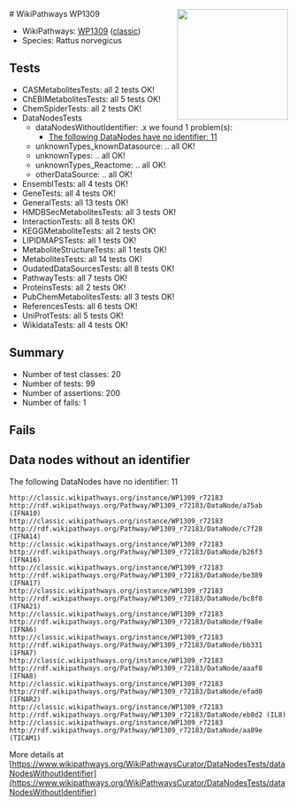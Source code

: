 <img style="float: right; width: 200px" src="https://upload.wikimedia.org/wikipedia/commons/thumb/8/83/Wplogo_with_text_500.png/640px-Wplogo_with_text_500.png" />
# WikiPathways WP1309

* WikiPathways: [WP1309](https://wikipathways.org/pathways/WP1309) ([classic](https://classic.wikipathways.org/instance/WP1309))
* Species: Rattus norvegicus
## Tests
* CASMetabolitesTests: all 2 tests OK!
* ChEBIMetabolitesTests: all 5 tests OK!
* ChemSpiderTests: all 2 tests OK!
* DataNodesTests
    * dataNodesWithoutIdentifier: .x we found 1 problem(s):
        * [The following DataNodes have no identifier: 11](#8792c491)
    * unknownTypes_knownDatasource: .. all OK!
    * unknownTypes: .. all OK!
    * unknownTypes_Reactome: .. all OK!
    * otherDataSource: .. all OK!
* EnsemblTests: all 4 tests OK!
* GeneTests: all 4 tests OK!
* GeneralTests: all 13 tests OK!
* HMDBSecMetabolitesTests: all 3 tests OK!
* InteractionTests: all 8 tests OK!
* KEGGMetaboliteTests: all 2 tests OK!
* LIPIDMAPSTests: all 1 tests OK!
* MetaboliteStructureTests: all 1 tests OK!
* MetabolitesTests: all 14 tests OK!
* OudatedDataSourcesTests: all 8 tests OK!
* PathwayTests: all 7 tests OK!
* ProteinsTests: all 2 tests OK!
* PubChemMetabolitesTests: all 3 tests OK!
* ReferencesTests: all 6 tests OK!
* UniProtTests: all 5 tests OK!
* WikidataTests: all 4 tests OK!


## Summary

* Number of test classes: 20
* Number of tests: 99
* Number of assertions: 200
* Number of fails: 1

## Fails

<a name="8792c491" />

## Data nodes without an identifier

The following DataNodes have no identifier: 11
```
http://classic.wikipathways.org/instance/WP1309_r72183 http://rdf.wikipathways.org/Pathway/WP1309_r72183/DataNode/a75ab (IFNA10)
http://classic.wikipathways.org/instance/WP1309_r72183 http://rdf.wikipathways.org/Pathway/WP1309_r72183/DataNode/c7f28 (IFNA14)
http://classic.wikipathways.org/instance/WP1309_r72183 http://rdf.wikipathways.org/Pathway/WP1309_r72183/DataNode/b26f3 (IFNA16)
http://classic.wikipathways.org/instance/WP1309_r72183 http://rdf.wikipathways.org/Pathway/WP1309_r72183/DataNode/be389 (IFNA17)
http://classic.wikipathways.org/instance/WP1309_r72183 http://rdf.wikipathways.org/Pathway/WP1309_r72183/DataNode/bc8f8 (IFNA21)
http://classic.wikipathways.org/instance/WP1309_r72183 http://rdf.wikipathways.org/Pathway/WP1309_r72183/DataNode/f9a8e (IFNA6)
http://classic.wikipathways.org/instance/WP1309_r72183 http://rdf.wikipathways.org/Pathway/WP1309_r72183/DataNode/bb331 (IFNA7)
http://classic.wikipathways.org/instance/WP1309_r72183 http://rdf.wikipathways.org/Pathway/WP1309_r72183/DataNode/aaaf8 (IFNA8)
http://classic.wikipathways.org/instance/WP1309_r72183 http://rdf.wikipathways.org/Pathway/WP1309_r72183/DataNode/efad0 (IFNAR2)
http://classic.wikipathways.org/instance/WP1309_r72183 http://rdf.wikipathways.org/Pathway/WP1309_r72183/DataNode/eb8d2 (IL8)
http://classic.wikipathways.org/instance/WP1309_r72183 http://rdf.wikipathways.org/Pathway/WP1309_r72183/DataNode/aa89e (TICAM1)
```

More details at [https://www.wikipathways.org/WikiPathwaysCurator/DataNodesTests/dataNodesWithoutIdentifier](https://www.wikipathways.org/WikiPathwaysCurator/DataNodesTests/dataNodesWithoutIdentifier)

